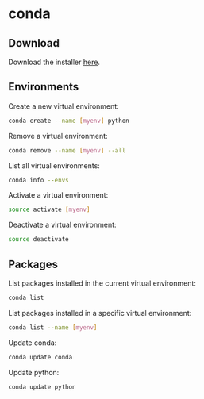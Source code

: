 conda
=====

Download
--------------------------------------------------

Download the installer [here](http://conda.pydata.org/miniconda.html).


Environments
--------------------------------------------------

Create a new virtual environment:

```bash
conda create --name [myenv] python
```

Remove a virtual environment:

```bash
conda remove --name [myenv] --all
```

List all virtual environments:

```bash
conda info --envs
```

Activate a virtual environment:

```bash
source activate [myenv]
```

Deactivate a virtual environment:

```bash
source deactivate
```

Packages
--------------------------------------------------

List packages installed in the current virtual environment:

```bash
conda list
```

List packages installed in a specific virtual environment:

```bash
conda list --name [myenv]
```

Update conda:

```bash
conda update conda
```

Update python:

```bash
conda update python
```